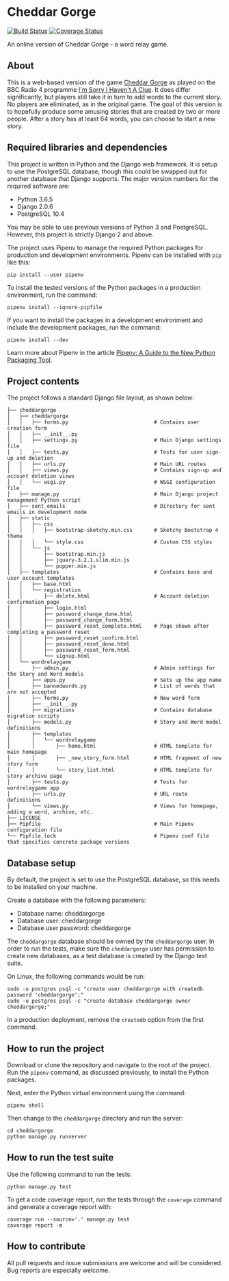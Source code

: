 # Cheddar Gorge
[![Build Status](https://travis-ci.org/SteveWooding/cheddar-gorge.svg?branch=master)](https://travis-ci.org/SteveWooding/cheddar-gorge)
[![Coverage Status](https://coveralls.io/repos/github/SteveWooding/cheddar-gorge/badge.svg?branch=master)](https://coveralls.io/github/SteveWooding/cheddar-gorge?branch=master)

An online version of Cheddar Gorge - a word relay game.

## About
This is a web-based version of the game
[Cheddar Gorge](https://en.wikipedia.org/wiki/List_of_games_on_I%27m_Sorry_I_Haven%27t_a_Clue#Cheddar_Gorge)
as played on the BBC Radio 4 programme
[I'm Sorry I Haven't A Clue](https://en.wikipedia.org/wiki/I%27m_Sorry_I_Haven%27t_a_Clue). It does
differ significantly,
but players still take it in turn to add words to the current story. No players are eliminated, as
in the original game. The goal of this version is to hopefully produce some amusing stories that are
created by two or more people. After a story has at least 64 words, you can choose to start a new
story.

## Required libraries and dependencies
This project is written in Python and the Django web framework. It is setup to use the PostgreSQL
database, though this could be swapped out for another database that Django supports. The major
version numbers for the required software are:

* Python 3.6.5
* Django 2.0.6
* PostgreSQL 10.4

You may be able to use previous versions of Python 3 and PostgreSQL. However, this project is
strictly Django 2 and above.

The project uses Pipenv to manage the required Python packages for production and development
environments. Pipenv can be installed with `pip` like this:

```
pip install --user pipenv
```

To install the tested versions of the Python packages in a production environment, run the command:

```
pipenv install --ignore-pipfile
```

If you want to install the packages in a development environment and include the development
packages, run the command:


```
pipenv install --dev
```

Learn more about Pipenv in the article
[Pipenv: A Guide to the New Python Packaging Tool](https://realpython.com/pipenv-guide/#pipenv-introduction).

## Project contents
The project follows a standard Django file layout, as shown below:

```
├── cheddargorge
│   ├── cheddargorge
│   │   ├── forms.py                            # Contains user creation form
│   │   ├── __init__.py
│   │   ├── settings.py                         # Main Django settings file
│   │   ├── tests.py                            # Tests for user sign-up and deletion
│   │   ├── urls.py                             # Main URL routes
│   │   ├── views.py                            # Contains sign-up and account deletion views
│   │   └── wsgi.py                             # WSGI configuration file
│   ├── manage.py                               # Main Django project management Python script
│   ├── sent_emails                             # Directory for sent emails in development mode
│   ├── static
│   │   ├── css
│   │   │   ├── bootstrap-sketchy.min.css       # Sketchy Bootstrap 4 theme
│   │   │   └── style.css                       # Custom CSS styles
│   │   └── js
│   │       ├── bootstrap.min.js
│   │       ├── jquery-3.2.1.slim.min.js
│   │       └── popper.min.js
│   ├── templates                               # Contains base and user account templates
│   │   ├── base.html
│   │   └── registration
│   │       ├── delete.html                     # Account deletion confirmation page
│   │       ├── login.html
│   │       ├── password_change_done.html
│   │       ├── password_change_form.html
│   │       ├── password_reset_complete.html    # Page shown after completing a password reset
│   │       ├── password_reset_confirm.html
│   │       ├── password_reset_done.html
│   │       ├── password_reset_form.html
│   │       └── signup.html
│   └── wordrelaygame
│       ├── admin.py                            # Admin settings for the Story and Word models
│       ├── apps.py                             # Sets up the app name
│       ├── bannedwords.py                      # List of words that are not accepted
│       ├── forms.py                            # New word form
│       ├── __init__.py
│       ├── migrations                          # Contains database migration scripts
│       ├── models.py                           # Story and Word model definitions
│       ├── templates
│       │   └── wordrelaygame
│       │       ├── home.html                   # HTML template for main homepage
│       │       ├── _new_story_form.html        # HTML fragment of new story form
│       │       └── story_list.html             # HTML template for story archive page
│       ├── tests.py                            # Tests for wordrelaygame app
│       ├── urls.py                             # URL route definitions
│       └── views.py                            # Views for homepage, adding a word, archive, etc.
├── LICENSE
├── Pipfile                                     # Main Pipenv configuration file
└── Pipfile.lock                                # Pipenv conf file that specifies concrete package versions
```

## Database setup
By default, the project is set to use the PostgreSQL database, so this needs to be installed on your
machine.

Create a database with the following parameters:

* Database name: cheddargorge
* Database user: cheddargorge
* Database user password: cheddargorge

The `cheddargorge` database should be owned by the `cheddargorge` user. In order to run the tests,
make sure the `cheddargorge` user has permission to create new databases, as a test database is
created by the Django test suite.

On Linux, the following commands would be run:

```
sudo -u postgres psql -c "create user cheddargorge with createdb password 'cheddargorge';"
sudo -u postgres psql -c "create database cheddargorge owner cheddargorge;"
```

In a production deployment, remove the `createdb` option from the first command.

## How to run the project
Download or clone the repository and navigate to the root of the project. Run the `pipenv` command,
as discussed previously, to install the Python packages.

Next, enter the Python virtual environment using the command:

```
pipenv shell
```

Then change to the `cheddargorge` directory and run the server:

```
cd cheddargorge
python manage.py runserver
```

## How to run the test suite
Use the following command to run the tests:

```
python manage.py test
```

To get a code coverage report, run the tests through the `coverage` command and generate a coverage
report with:

```
coverage run --source='.' manage.py test
coverage report -m
```

## How to contribute
All pull requests and issue submissions are welcome and will be considered. Bug reports are
especially welcome.
